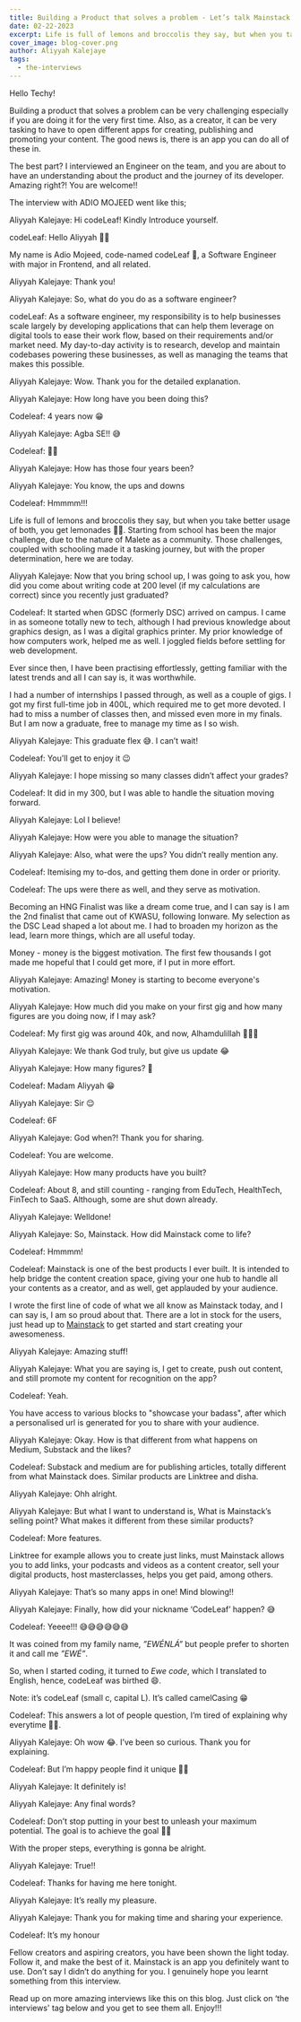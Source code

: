 ```yaml
---
title: Building a Product that solves a problem - Let’s talk Mainstack!
date: 02-22-2023
excerpt: Life is full of lemons and broccolis they say, but when you take better usage of both, you get lemonades
cover_image: blog-cover.png
author: Aliyyah Kalejaye
tags:
  - the-interviews
---
```


Hello Techy!

Building a product that solves a problem can be very challenging especially if you are doing it for the very first time. Also, as a creator, it can be very tasking to have to open different apps for creating, publishing and promoting your content. The good news is, there is an app you can do all of these in.

The best part? I interviewed an Engineer on the team, and you are about to have an understanding about the product and the journey of its developer. Amazing right?! You are welcome!!

The interview with ADIO MOJEED went like this;

Aliyyah Kalejaye: Hi codeLeaf!
Kindly Introduce yourself.

codeLeaf: Hello Aliyyah 👋🏽

My name is Adio Mojeed, code-named codeLeaf 🥑, a Software Engineer with major in Frontend, and all related.

Aliyyah Kalejaye: Thank you!

Aliyyah Kalejaye: So, what do you do as a software engineer?

codeLeaf: As a software engineer, my responsibility is to help businesses scale largely by developing applications that can help them leverage on digital tools to ease their work flow, based on their requirements and/or market need. My day-to-day activity is to research, develop and maintain codebases powering these businesses, as well as managing the teams that makes this possible.

Aliyyah Kalejaye: Wow. Thank you for the detailed explanation.

Aliyyah Kalejaye: How long have you been doing this?

Codeleaf: 4 years now 😁

Aliyyah Kalejaye: Agba SE!! 😅

Codeleaf: 🤸🏽

Aliyyah Kalejaye: How has those four years been?

Aliyyah Kalejaye: You know, the ups and downs

Codeleaf: Hmmmm!!!

Life is full of lemons and broccolis they say, but when you take better usage of both, you get lemonades 🤌🏽. Starting from school has been the major challenge, due to the nature of Malete as a community. Those challenges, coupled with schooling made it a tasking journey, but with the proper determination, here we are today.

Aliyyah Kalejaye: Now that you bring school up, I was going to ask you, how did you come about writing code at 200 level (if my calculations are correct) since you recently just graduated?

Codeleaf: It started when GDSC (formerly DSC) arrived on campus. I came in as someone totally new to tech, although I had previous knowledge about graphics design, as I was a digital graphics printer. My prior knowledge of how computers work, helped me as well. I joggled fields before settling for web development.

Ever since then, I have been practising effortlessly, getting familiar with the latest trends and all I can say is, it was worthwhile.

I had a number of internships I passed through, as well as a couple of gigs. I got my first full-time job in 400L, which required me to get more devoted. I had to miss a number of classes then, and missed even more in my finals. But I am now a graduate, free to manage my time as I so wish.

Aliyyah Kalejaye: This graduate flex 😅. I can’t wait!

Codeleaf: You'll get to enjoy it 😉

Aliyyah Kalejaye: I hope missing so many classes didn’t affect your grades?

Codeleaf: It did in my 300, but I was able to handle the situation moving forward.

Aliyyah Kalejaye: Lol I believe!

Aliyyah Kalejaye: How were you able to manage the situation?

Aliyyah Kalejaye: Also, what were the ups? You didn’t really mention any.

Codeleaf: Itemising my to-dos, and getting them done in order or priority.

Codeleaf: The ups were there as well, and they serve as motivation.

Becoming an HNG Finalist was like a dream come true, and I can say is I am the 2nd finalist that came out of KWASU, following Ionware. My selection as the DSC Lead shaped a lot about me. I had to broaden my horizon as the lead, learn more things, which are all useful today.

Money - money is the biggest motivation. The first few thousands I got made me hopeful that I could get more, if I put in more effort.

Aliyyah Kalejaye: Amazing! Money is starting to become everyone's motivation.

Aliyyah Kalejaye: How much did you make on your first gig and how many figures are you doing now, if I may ask?

Codeleaf: My first gig was around 40k, and now, Alhamdulillah 🤲🏽😌

Aliyyah Kalejaye: We thank God truly, but give us update 😂

Aliyyah Kalejaye: How many figures? 🌚

Codeleaf: Madam Aliyyah 😁

Aliyyah Kalejaye: Sir 😌

Codeleaf: 6F

Aliyyah Kalejaye: God when?! Thank you for sharing.

Codeleaf: You are welcome.

Aliyyah Kalejaye: How many products have you built?

Codeleaf: About 8, and still counting - ranging from EduTech, HealthTech, FinTech to SaaS. Although, some are shut down already.

Aliyyah Kalejaye: Welldone!

Aliyyah Kalejaye: So, Mainstack. How did Mainstack come to life?

Codeleaf: Hmmmm!

Codeleaf: Mainstack is one of the best products I ever built. It is intended to help bridge the content creation space, giving your one hub to handle all your contents as a creator, and as well, get applauded by your audience.

I wrote the first line of code of what we all know as Mainstack today, and I can say is, I am so proud about that. There are a lot in stock for the users, just head up to [Mainstack](https://mainstack.co) to get started and start creating your awesomeness.

Aliyyah Kalejaye: Amazing stuff!

Aliyyah Kalejaye: What you are saying is, I get to create, push out content, and still promote my content for recognition on the app?

Codeleaf: Yeah.

You have access to various blocks to "showcase your badass", after which a personalised url is generated for you to share with your audience.

Aliyyah Kalejaye: Okay. How is that different from what happens on Medium, Substack and the likes?

Codeleaf: Substack and medium are for publishing articles, totally different from what Mainstack does. Similar products are Linktree and disha.

Aliyyah Kalejaye: Ohh alright.

Aliyyah Kalejaye: But what I want to understand is, What is Mainstack’s selling point? What makes it different from these similar products?

Codeleaf: More features.

Linktree for example allows you to create just links, must Mainstack allows you to add links, your podcasts and videos as a content creator, sell your digital products, host masterclasses, helps you get paid, among others.

Aliyyah Kalejaye: That’s so many apps in one! Mind blowing!!

Aliyyah Kalejaye: Finally, how did your nickname ‘CodeLeaf’ happen? 😅

Codeleaf: Yeeee!!! 😅😅😅😅😅😅

It was coined from my family name, _*”EWÉNLÁ”*_ but people prefer to shorten it and call me _”EWÉ”_.

So, when I started coding, it turned to _*Ewe code*_, which I translated to English, hence, codeLeaf was birthed 😄.

Note: it’s codeLeaf (small c, capital L). It’s called camelCasing 😁

Codeleaf: This answers a lot of people question, I’m tired of explaining why everytime 👏🏽.

Aliyyah Kalejaye: Oh wow 😂. I’ve been so curious.
Thank you for explaining.

Codeleaf: But I’m happy people find it unique 💃🏽

Aliyyah Kalejaye: It definitely is!

Aliyyah Kalejaye: Any final words?

Codeleaf: Don’t stop putting in your best to unleash your maximum potential. The goal is to achieve the goal 🏋🏽

With the proper steps, everything is gonna be alright.

Aliyyah Kalejaye: True!!

Codeleaf: Thanks for having me here tonight.

Aliyyah Kalejaye: It’s really my pleasure.

Aliyyah Kalejaye: Thank you for making time and sharing your experience.

Codeleaf: It’s my honour

Fellow creators and aspiring creators, you have been shown the light today. Follow it, and make the best of it. Mainstack is an app you definitely want to use. Don’t say I didn’t do anything for you. I genuinely hope you learnt something from this interview.

Read up on more amazing interviews like this on this blog. Just click on ‘the interviews' tag below and you get to see them all. Enjoy!!!
